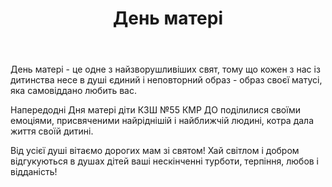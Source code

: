 ﻿---
title: День матері
---

День матері - це одне з найзворушливіших свят, тому що кожен з нас із дитинства несе в душі єдиний і неповторний образ - образ своєї матусі, яка самовіддано любить вас.

Напередодні Дня матері діти КЗШ №55 КМР ДО поділилися своїми емоціями, присвяченими найріднішій і найближчій людині, котра дала життя своїй дитині.

Від усієї душі вітаємо дорогих мам зі святом! Хай світлом і добром відгукуються в душах дітей ваші нескінченні турботи, терпіння, любов і відданість!

<youtube id="z1stRlta0dA" />
